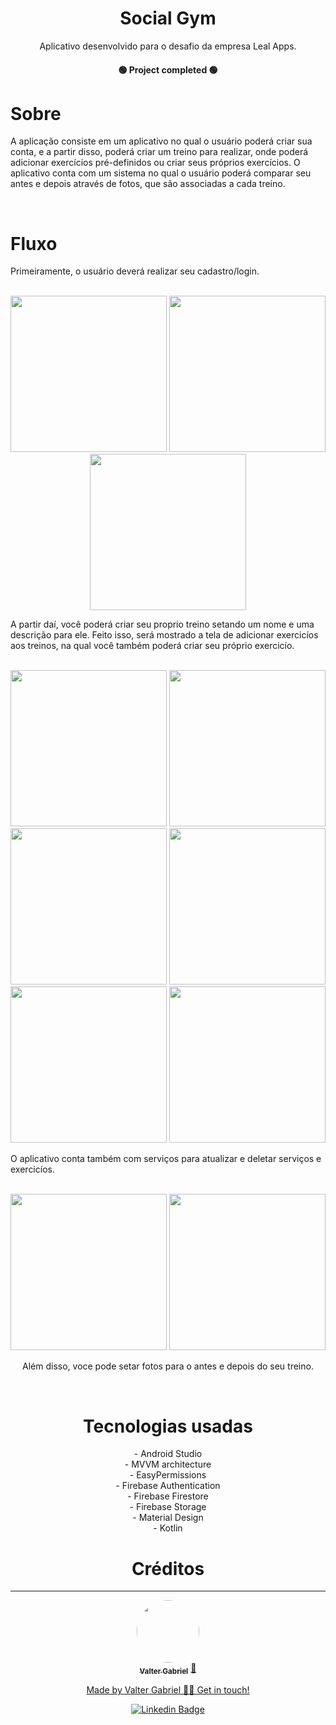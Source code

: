 <h1 align="center">Social Gym</h1>
<p align="center">Aplicativo desenvolvido para o desafio da empresa Leal Apps.</p>
<h4 align="center">
    🟢 Project completed 🟢
</h4>

<h1>Sobre</h1>

<p>A aplicação consiste em um aplicativo no qual o usuário poderá criar sua conta, e a partir disso, poderá criar um treino para realizar, onde poderá adicionar exercícios pré-definidos ou criar seus próprios exercícios. O aplicativo conta com um sistema no qual o usuário poderá comparar seu antes e depois através de fotos, que são associadas a cada treino.</p></br>


<h1>Fluxo</h1>

<p>Primeiramente, o usuário deverá realizar seu cadastro/login.</p></br>

<div align="center">
<img src="https://user-images.githubusercontent.com/63808405/215205960-2fcf4618-52dd-493a-845f-1d50b53a92d6.jpeg" width = "250px">
<img src="https://user-images.githubusercontent.com/63808405/215206864-07177b22-b059-49ff-926c-81549d048c28.jpeg" width = "250px">
<img src="https://user-images.githubusercontent.com/63808405/215206876-ee28f1d4-87e3-4c92-ae51-4a326bf1bb64.jpeg" width = "250px">
  </div>
  
  <p>A partir daí, você poderá criar seu proprio treino setando um nome e uma descrição para ele. Feito isso, será mostrado a tela de adicionar exercicíos aos treinos, na qual você também poderá criar seu próprio exercicío.</p></br>

<div align="center">
<img src="https://user-images.githubusercontent.com/63808405/215207878-199f7c8a-d515-4433-8b6e-cbeae930b223.jpeg" width = "250px">
<img src="https://user-images.githubusercontent.com/63808405/215207884-e3811b89-9fe5-434e-969c-3ffdc2ba0531.jpeg" width = "250px">
<img src="https://user-images.githubusercontent.com/63808405/215207886-e0a34208-b589-4763-a045-df4779ef0c91.jpeg" width = "250px">
<img src="https://user-images.githubusercontent.com/63808405/215207890-4b0781b4-fabc-4640-9f2b-9bc5d8803d5e.jpeg" width = "250px">
<img src="https://user-images.githubusercontent.com/63808405/215207894-227be057-5497-4215-92f7-af2f63be1fe5.jpeg" width = "250px">
<img src="https://user-images.githubusercontent.com/63808405/215208454-f1f51192-815a-4492-a260-107abc0aecba.jpeg" width = "250px">

  </div>
  
   <p>O aplicativo conta também com serviços para atualizar e deletar serviços e exercicíos.</p></br>
   
   <div align="center">
<img src="https://user-images.githubusercontent.com/63808405/215208921-93c7cf20-2be3-4564-a0ce-ab2fad0f18df.jpeg" width = "250px">
<img src="https://user-images.githubusercontent.com/63808405/215208914-cfa217bb-e9de-499f-83a6-36cb2e107652.jpeg" width = "250px">

  
   <p>Além disso, voce pode setar fotos para o antes e depois do seu treino.</p></br>
   
<h1>Tecnologias usadas</h1>
- Android Studio</br>
- MVVM architecture</br>
- EasyPermissions</br>
- Firebase Authentication</br>
- Firebase Firestore</br>
- Firebase Storage</br>
- Material Design</br>
- Kotlin</br>

<h1>Créditos</h1>

---

<a href="https://www.linkedin.com/in/valter-gabriel">
 <img style="border-radius: 50%;" src="https://user-images.githubusercontent.com/63808405/171045850-84caf881-ee10-4782-9016-ea1682c4731d.jpeg" width="100px;" alt=""/>
 <br />
 <sub><b>Valter Gabriel</b></sub></a> <a href="https://www.linkedin.com/in/valter-gabriel" title="Linkedin">🚀</ a>
 
Made by Valter Gabriel 👋🏽 Get in touch!

[![Linkedin Badge](https://img.shields.io/badge/-Gabriel-blue?style=flat-square&logo=Linkedin&logoColor=white&link=https://www.linkedin.com/in/valter-gabriel/ )](https://www.linkedin.com/in/valter-gabriel/)

